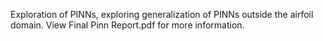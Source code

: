 Exploration of PINNs, exploring generalization of PINNs outside the airfoil domain. View Final Pinn Report.pdf for more information.
